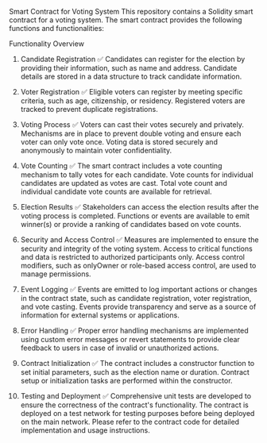 Smart Contract for Voting System
This repository contains a Solidity smart contract for a voting system. The smart contract provides the following functions and functionalities:

Functionality Overview

1. Candidate Registration ✅
   Candidates can register for the election by providing their information, such as name and address.
   Candidate details are stored in a data structure to track candidate information.

2. Voter Registration ✅
   Eligible voters can register by meeting specific criteria, such as age, citizenship, or residency.
   Registered voters are tracked to prevent duplicate registrations.

3. Voting Process ✅
   Voters can cast their votes securely and privately.
   Mechanisms are in place to prevent double voting and ensure each voter can only vote once.
   Voting data is stored securely and anonymously to maintain voter confidentiality.

4. Vote Counting ✅
   The smart contract includes a vote counting mechanism to tally votes for each candidate.
   Vote counts for individual candidates are updated as votes are cast.
   Total vote count and individual candidate vote counts are available for retrieval.

5. Election Results ✅
   Stakeholders can access the election results after the voting process is completed.
   Functions or events are available to emit winner(s) or provide a ranking of candidates based on vote counts.

6. Security and Access Control ✅
   Measures are implemented to ensure the security and integrity of the voting system.
   Access to critical functions and data is restricted to authorized participants only.
   Access control modifiers, such as onlyOwner or role-based access control, are used to manage permissions.

7. Event Logging ✅
   Events are emitted to log important actions or changes in the contract state, such as candidate registration, voter registration, and vote casting.
   Events provide transparency and serve as a source of information for external systems or applications.

8. Error Handling ✅
   Proper error handling mechanisms are implemented using custom error messages or revert statements to provide clear feedback to users in case of invalid or unauthorized actions.

9. Contract Initialization ✅
   The contract includes a constructor function to set initial parameters, such as the election name or duration.
   Contract setup or initialization tasks are performed within the constructor.

10. Testing and Deployment ✅
    Comprehensive unit tests are developed to ensure the correctness of the contract's functionality.
    The contract is deployed on a test network for testing purposes before being deployed on the main network.
    Please refer to the contract code for detailed implementation and usage instructions.
